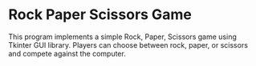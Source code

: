 # Rock Paper Scissors Game
 This program implements a simple Rock, Paper, Scissors game using Tkinter GUI library. Players can choose between rock, paper, or scissors and compete against the computer.
